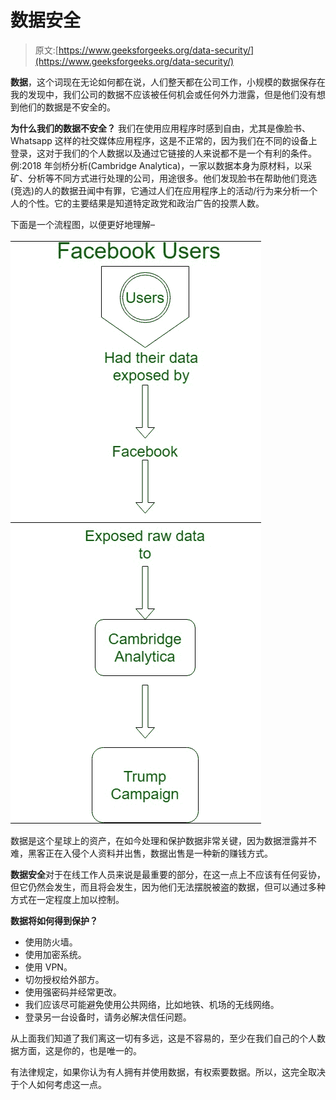 # 数据安全

> 原文:[https://www.geeksforgeeks.org/data-security/](https://www.geeksforgeeks.org/data-security/)

**数据**，这个词现在无论如何都在说，人们整天都在公司工作，小规模的数据保存在我的发现中，我们公司的数据不应该被任何机会或任何外力泄露，但是他们没有想到他们的数据是不安全的。

**为什么我们的数据不安全？**
我们在使用应用程序时感到自由，尤其是像脸书、Whatsapp 这样的社交媒体应用程序，这是不正常的，因为我们在不同的设备上登录，这对于我们的个人数据以及通过它链接的人来说都不是一个有利的条件。
例:2018 年剑桥分析(Cambridge Analytica)，一家以数据本身为原材料，以采矿、分析等不同方式进行处理的公司，用途很多。他们发现脸书在帮助他们竞选(竞选)的人的数据丑闻中有罪，它通过人们在应用程序上的活动/行为来分析一个人的个性。它的主要结果是知道特定政党和政治广告的投票人数。

下面是一个流程图，以便更好地理解–

![](img/3fa41b920c3f01a6961f1497c7839c3d.png)

数据是这个星球上的资产，在如今处理和保护数据非常关键，因为数据泄露并不难，黑客正在入侵个人资料并出售，数据出售是一种新的赚钱方式。

**数据安全**对于在线工作人员来说是最重要的部分，在这一点上不应该有任何妥协，但它仍然会发生，而且将会发生，因为他们无法摆脱被盗的数据，但可以通过多种方式在一定程度上加以控制。

**数据将如何得到保护？**

*   使用防火墙。
*   使用加密系统。
*   使用 VPN。
*   切勿授权给外部方。
*   使用强密码并经常更改。
*   我们应该尽可能避免使用公共网络，比如地铁、机场的无线网络。
*   登录另一台设备时，请务必解决信任问题。

从上面我们知道了我们离这一切有多远，这是不容易的，至少在我们自己的个人数据方面，这是你的，也是唯一的。

有法律规定，如果你认为有人拥有并使用数据，有权索要数据。所以，这完全取决于个人如何考虑这一点。